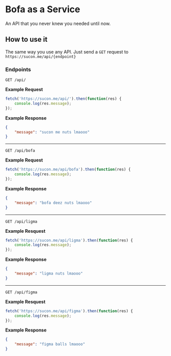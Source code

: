 # Bofa as a Service 

An API that you never knew you needed until now.

## How to use it

The same way you use any API. Just send a `GET` request to
`https://sucon.me/api/{endpoint}`

### Endpoints

`GET /api/`

**Example Request**

```javascript
fetch('https://sucon.me/api/').then(function(res) {
    console.log(res.message);
});
```

**Example Response**

```json
{
    "message": "sucon me nuts lmaooo"
}
```

<hr />

`GET /api/bofa`

**Example Request**

```javascript
fetch('https://sucon.me/api/bofa').then(function(res) {
    console.log(res.message);
});
```

**Example Response**
```json
{
    "message": "bofa deez nuts lmaooo"
}
```

<hr />

`GET /api/ligma`

**Example Resquest**

```javascript
fetch('https://sucon.me/api/ligma').then(function(res) {
    console.log(res.message);
});
```

**Example Response**

```json
{
    "message": "ligma nuts lmaooo"
}
```

<hr />

`GET /api/figma`

**Example Resquest**

```javascript
fetch('https://sucon.me/api/figma').then(function(res) {
    console.log(res.message);
});
```

**Example Response**

```json
{
    "message": "figma balls lmaooo"
}
```